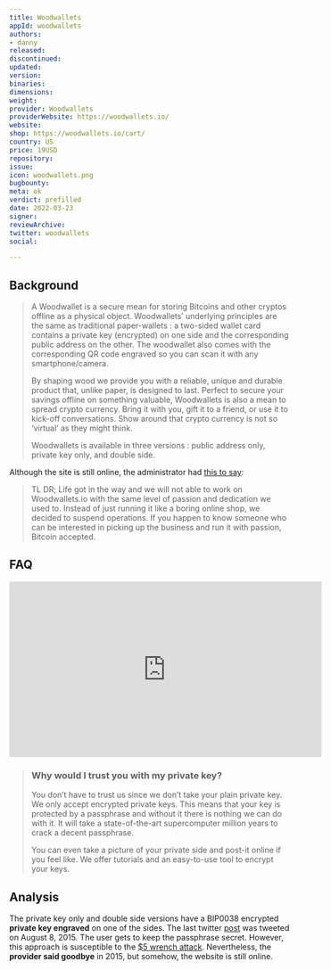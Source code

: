 ```yaml
---
title: Woodwallets
appId: woodwallets
authors:
- danny
released: 
discontinued: 
updated: 
version: 
binaries: 
dimensions: 
weight: 
provider: Woodwallets
providerWebsite: https://woodwallets.io/
website: 
shop: https://woodwallets.io/cart/
country: US
price: 19USD
repository: 
issue: 
icon: woodwallets.png
bugbounty: 
meta: ok
verdict: prefilled
date: 2022-03-23
signer: 
reviewArchive: 
twitter: woodwallets
social: 

---
```


## Background

> A Woodwallet is a secure mean for storing Bitcoins and other cryptos offline as a physical object. Woodwallets’ underlying principles are the same as traditional paper-wallets : a two-sided wallet card contains a private key (encrypted) on one side and the corresponding public address on the other. The woodwallet also comes with the corresponding QR code engraved so you can scan it with any smartphone/camera.
>
> By shaping wood we provide you with a reliable, unique and durable product that, unlike paper, is designed to last. Perfect to secure your savings offline on something valuable, Woodwallets is also a mean to spread crypto currency. Bring it with you, gift it to a friend, or use it to kick-off conversations.  Show around that crypto currency is not so ‘virtual’ as they might think.
>
> Woodwallets is available in three versions : public address only, private key only, and double side. 

Although the site is still online, the administrator had [this to say](https://woodwallets.io/goodbye-woodwallets/): 

> TL DR; Life got in the way and  we will not able to work on Woodwallets.io with the same level of passion and dedication we used to. Instead of just running it like a boring online shop, we decided to suspend operations. If you happen to know someone who can be interested in picking up the business and run it with passion, Bitcoin accepted.

## FAQ 

<iframe width="560" height="315" src="https://www.youtube.com/embed/A7HQsOPrDMA" title="YouTube video player" frameborder="0" allow="accelerometer; autoplay; clipboard-write; encrypted-media; gyroscope; picture-in-picture" allowfullscreen></iframe>

> ### Why would I trust you with my private key?
>
> You don’t have to trust us since we don’t take your plain private key. We only accept encrypted private keys. This means that your  key is protected by a passphrase and without it there is nothing we can do with it. It will take a state-of-the-art supercomputer million years to crack a decent passphrase.
>
> You can even take a picture of your private side and post-it online if you feel like.
We offer tutorials and an easy-to-use tool to encrypt your keys.

## Analysis 

The private key only and double side versions have a BIP0038 encrypted **private key engraved** on one of the sides. The last twitter [post](https://mobile.twitter.com/woodwallets/status/567681678144188416) was tweeted on August 8, 2015. The user gets to keep the passphrase secret. However, this approach is susceptible to the [$5 wrench attack](https://xkcd.com/538/). Nevertheless, the **provider said goodbye** in 2015, but somehow, the website is still online. 

